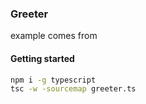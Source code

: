 ### Greeter
example comes from

#### Getting started

```bash
npm i -g typescript
tsc -w -sourcemap greeter.ts
```
